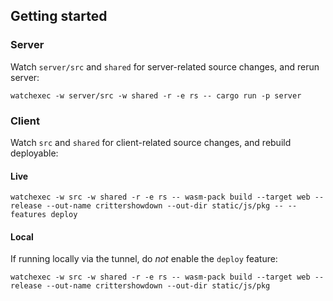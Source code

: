 ## Getting started

### Server

Watch `server/src` and `shared` for server-related source changes, and rerun server:

```watchexec -w server/src -w shared -r -e rs -- cargo run -p server```

### Client

Watch `src` and `shared` for client-related source changes, and rebuild deployable:

#### Live

```watchexec -w src -w shared -r -e rs -- wasm-pack build --target web --release --out-name crittershowdown --out-dir static/js/pkg -- --features deploy```

#### Local

If running locally via the tunnel, do _not_ enable the `deploy` feature:

```watchexec -w src -w shared -r -e rs -- wasm-pack build --target web --release --out-name crittershowdown --out-dir static/js/pkg```
